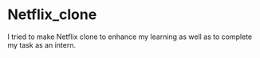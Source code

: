 # Netflix_clone
I tried to make Netflix clone to enhance my learning as well as to complete my task as an intern.

